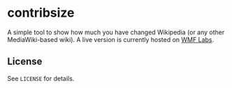 # contribsize
A simple tool to show how much you have changed Wikipedia (or any other MediaWiki-based wiki). A live version is currently hosted on [WMF Labs](https://tools.wmflabs.org/fengtools/contribsize/https://tools.wmflabs.org/fengtools/contribsize/).

## License
See `LICENSE` for details.
